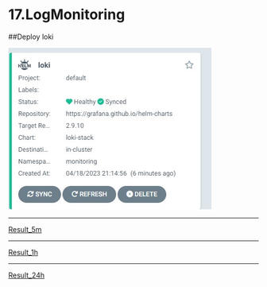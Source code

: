 # 17.LogMonitoring

##Deploy loki

![loki.png](loki.jpg)
    
---

[Result_5m](5m.jpg)

---

[Result_1h](1h.jpg)

---


[Result_24h](24h.jpg)
